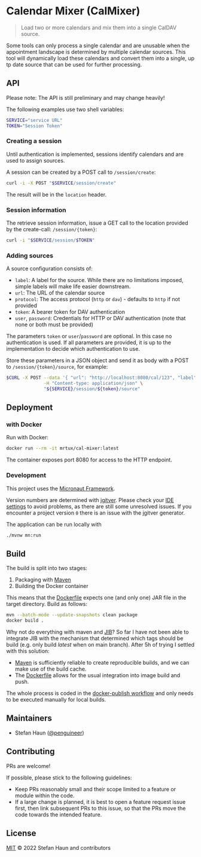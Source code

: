 # Calendar Mixer (CalMixer)

> Load two or more calendars and mix them into a single CalDAV source.

Some tools can only process a single calendar and are unusable when the 
appointment landscape is determined by multiple calendar sources. This
tool will dynamically load these calendars and convert them into a single,
up tp date source that can be used for further processing.

## API

Please note: The API is still preliminary and may change heavily!

The following examples use two shell variables:
```bash
SERVICE="service URL"
TOKEN="Session Token"
```

### Creating a session

Until authentication is implemented, sessions identify calendars and are used to assign sources.

A session can be created by a POST call to `/session/create`:
```bash
curl -i -X POST "$SERVICE/session/create"
```

The result will be in the `location` header.

### Session information

The retrieve session information, issue a GET call to the location provided by the create-call: `/session/{token}`:

```bash
curl -i "$SERVICE/session/$TOKEN"
```

### Adding sources

A source configuration consists of:
* `label`: A label for the source. While there are no limitations imposed, simple labels will make life easier downstream.
* `url`: The URL of the calendar source
* `protocol`: The access protocol (`http` or `dav`) - defaults to `http` if not provided
* `token`: A bearer token for DAV authentication
* `user`, `password`: Credentials for HTTP or DAV authentication (note that none or both must be provided)

The parameters `token` or `user`/`password` are optional. In this case no authentication is used.
If all parameters are provided, it is up to the implementation to decide which authentication to use.

Store these parameters in a JSON object and send it as body with a POST to `/session/{token}/source`, for example:
```bash
$CURL -X POST --data '{ "url": "http://localhost:8080/cal/123", "label": "test" }' \
              -H "Content-type: application/json" \
              "${SERVICE}/session/${token}/source"
```

## Deployment

### with Docker

Run with Docker:
```bash
docker run --rm -it mrtux/cal-mixer:latest
```

The container exposes port 8080 for access to the HTTP endpoint.

### Development

This project uses the [Micronaut Framework](https://micronaut.io/).

Version numbers are determined with [jgitver](https://jgitver.github.io/). 
Please check your [IDE settings](https://jgitver.github.io/#_ides_usage) to avoid problems, as there are still some unresolved issues.
If you encounter a project version `0` there is an issue with the jgitver generator.

The application can be run locally with
```bash
./mvnw mn:run
```

## Build

The build is split into two stages:
1. Packaging with [Maven](https://maven.apache.org/)
2. Building the Docker container

This means that the [Dockerfile](Dockerfile) expects one (and only one) JAR file in the target directory.
Build as follows:

```bash
mvn --batch-mode --update-snapshots clean package
docker build .
```

Why not do everything with maven and [JIB](https://github.com/GoogleContainerTools/jib)?
So far I have not been able to integrate JIB with the mechanism that determined which tags should be build (e.g. only
build *latest* when on main branch). After 5h of trying I settled with this solution:
* [Maven](https://maven.apache.org/) is sufficiently reliable to create reproducible builds, and we can make use of the build cache.
* The [Dockerfile](Dockerfile) allows for the usual integration into image build and push.

The whole process is coded in the [docker-publish workflow](.github/workflows/docker-publish.yml) and only needs to be 
executed manually for local builds.

## Maintainers

* Stefan Haun ([@penguineer](https://github.com/penguineer))


## Contributing

PRs are welcome!

If possible, please stick to the following guidelines:

* Keep PRs reasonably small and their scope limited to a feature or module within the code.
* If a large change is planned, it is best to open a feature request issue first, then link subsequent PRs to this issue, so that the PRs move the code towards the intended feature.


## License

[MIT](LICENSE.txt) © 2022 Stefan Haun and contributors
